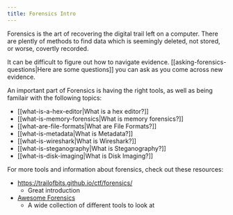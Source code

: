 ```yaml
---
title: Forensics Intro
---
```


Forensics is the art of recovering the digital trail left on a computer. There are plently of methods to find data which is seemingly deleted, not stored, or worse, covertly recorded.

It can be difficult to figure out how to navigate evidence. [[asking-forensics-questions|Here are some questions]] you can ask as you come across new evidence.

An important part of Forensics is having the right tools, as well as being familair with the following topics:
* [[what-is-a-hex-editor|What is a hex editor?]]
* [[what-is-memory-forensics|What is memory forensics?]]
* [[what-are-file-formats|What are File Formats?]]
* [[what-is-metadata|What is Metadata?]]
* [[what-is-wireshark|What is Wireshark?]]
* [[what-is-steganography|What is Steganography?]]
* [[what-is-disk-imaging|What is Disk Imaging?]]

For more tools and information about forensics, check out these resources:
- https://trailofbits.github.io/ctf/forensics/
	- Great introduction
- [Awesome Forensics](https://github.com/cugu/awesome-forensics)
	- A wide collection of different tools to look at